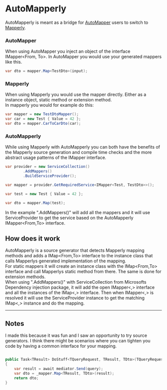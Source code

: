 # AutoMapperly
AutoMapperly is meant as a bridge for [AutoMapper](https://github.com/LuckyPennySoftware/AutoMapper) users to switch to [Mapperly](https://github.com/riok/mapperly).

### AutoMapper
When using AutoMapper you inject an object of the interface IMapper<From, To>. In AutoMapper you would use your generated mappers like this.
``````csharp
var dto = mapper.Map<TestDto>(input);
``````
### Mapperly
When using Mapperly you would use the mapper directly. Either as a instance object, static method or extension method.  
In mapperly you would for example do this:
``````csharp
var mapper = new TestDtoMapper();
var car = new Test { Value = 42 };
var dto = mapper.CarToCarDto(car);
``````
### AutoMapperly 
While using Mapperly with AutoMapperly you can both have the benefits of the Mapperly source generation and compile time checks and the more abstract usage patterns of the IMapper interface.
``````csharp
var provider = new ServiceCollection()
        .AddMappers()
        .BuildServiceProvider();

var mapper = provider.GetRequiredService<IMapper<Test, TestDto>>();

var test = new Test { Value = 42 };

var dto = mapper.Map(test);
``````
In the example ".AddMappers()" will add all the mappers and it will use ServiceProvider to get the service based on the AutoMapperly IMapper<From,To> interface.

## How does it work
AutoMapperly is a source generator that detects Mapperly mapping methods and adds a IMap<From,To> interface to the instance class that calls Mapperlys generated implementation of the mapping.  
For static mappers it will create an instance class with the IMap<From,To> interface and call Mapperlys static method from there.
The same is done for extension methods.  
When using ".AddMappers()" with ServiceCollection from Microsofts Dependency injection package, it will add the open IMapper<,> interface and all the instances of the IMap<,> interface. Then when IMapper<,> is resolved it will use the ServiceProvider instance to get the matching IMap<,> instance and do the mapping.  

---
## Notes
I made this because it was fun and I saw an opportunity to try source generators. I think there might be scenarios where you can tighten you code by having a common interface for your mapping.

```csharp

public Task<TResult> DoStuff<TQueryRequest, TResult, TDto>(TQueryRequest query)
{
    var result = await mediator.Send(query);
    var dto = _mapper.Map<TResult, TDto>(result);
    return dto;
}

```